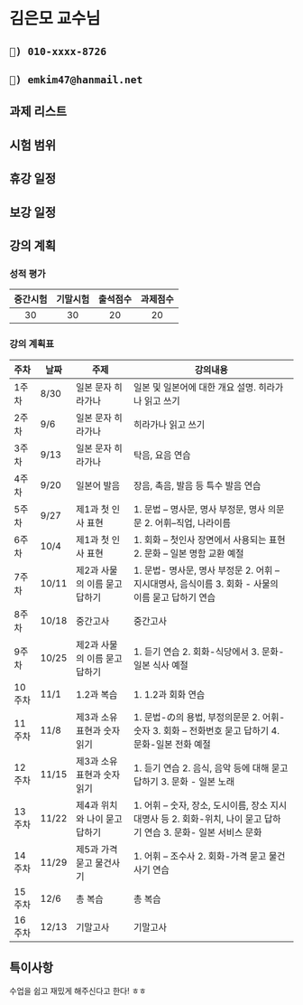 # 김은모 교수님

## `📱) 010-xxxx-8726`    

## `📩) emkim47@hanmail.net`    

## 과제 리스트    

## 시험 범위

## 휴강 일정

## 보강 일정

## 강의 계획

### 성적 평가 
|중간시험|기말시험|출석점수|과제점수|
|:---:|:---:|:-----:|:--------:|
|30|30|20|20|

### 강의 계획표

|주차|날짜|주제|강의내용|
|:---|---|-----|--------|
|1주차|8/30|일본 문자 히라가나|일본 및 일본어에 대한 개요 설명. 히라가나 읽고 쓰기|
|2주차|9/6|일본 문자 히라가나|히라가나 읽고 쓰기|
|3주차|9/13|일본 문자 히라가나|탁음, 요음 연습|
|4주차|9/20|일본어 발음|장음, 촉음, 발음 등 특수 발음 연습 |
|5주차|9/27|제1과 첫 인사 표현|1. 문법 – 명사문, 명사 부정문, 명사 의문문 2. 어휘–직업, 나라이름|
|6주차|10/4|제1과 첫 인사 표현|1. 회화 – 첫인사 장면에서 사용되는 표현  2. 문화 – 일본 명함 교환 예절|
|7주차|10/11|제2과 사물의 이름 묻고 답하기|1. 문법- 명사문, 명사 부정문 2. 어휘 – 지시대명사, 음식이름 3. 회화 - 사물의 이름 묻고 답하기 연습|
|8주차|10/18|중간고사|중간고사|
|9주차|10/25|제2과 사물의 이름 묻고 답하기|1. 듣기 연습 2. 회화-식당에서 3. 문화-일본 식사 예절|
|10주차|11/1|1.2과 복습|1. 1.2과 회화 연습|
|11주차|11/8|제3과 소유표현과 숫자읽기|1. 문법-の의 용법, 부정의문문 2. 어휘-숫자 3. 회화 – 전화번호 묻고 답하기 4. 문화-일본 전화 예절|
|12주차|11/15|제3과 소유표현과 숫자읽기|1. 듣기 연습 2. 음식, 음악 등에 대해 묻고 답하기 3. 문화 - 일본 노래|
|13주차|11/22|제4과 위치와 나이 묻고 답하기|1. 어휘 – 숫자, 장소, 도시이름, 장소 지시대명사 등 2. 회화-위치, 나이 묻고 답하기 연습 3. 문화- 일본 서비스 문화|
|14주차|11/29|제5과 가격 묻고 물건사기|1. 어휘 – 조수사 2. 회화-가격 묻고 물건사기 연습|
|15주차|12/6|총 복습|총 복습|
|16주차|12/13|기말고사|기말고사|

## 특이사항

수업을 쉽고 재밌게 해주신다고 한다! ㅎㅎ    